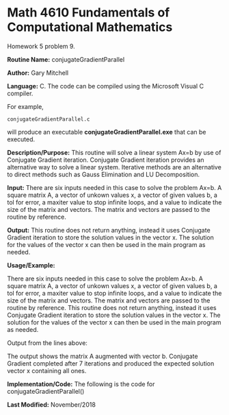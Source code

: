 # Math 4610 Fundamentals of Computational Mathematics
Homework 5 problem 9.

**Routine Name:**           conjugateGradientParallel

**Author:** Gary Mitchell

**Language:** C. The code can be compiled using the Microsoft Visual C compiler.

For example,

    conjugateGradientParallel.c

will produce an executable **conjugateGradientParallel.exe** that can be executed.

**Description/Purpose:** This routine will solve a linear system Ax=b by use of Conjugate Gradient iteration. Conjugate Gradient iteration provides an alternative way to solve a linear system. Iterative methods are an alternative to direct methods such as Gauss Elimination and LU Decomposition.

**Input:** There are six inputs needed in this case to solve the problem Ax=b. A square matrix A, a vector of unkown values x, a vector of given values b, a tol for error, a maxiter value to stop infinite loops, and a value to indicate the size of the matrix and vectors. The matrix and vectors are passed to the routine by reference.

**Output:** This routine does not return anything, instead it uses Conjugate Gradient iteration to store the solution values in the vector x. The solution for the values of the vector x can then be used in the main program as needed.

**Usage/Example:**

There are six inputs needed in this case to solve the problem Ax=b. A square matrix A, a vector of unkown values x, a vector of given values b, a tol for error, a maxiter value to stop infinite loops, and a value to indicate the size of the matrix and vectors. The matrix and vectors are passed to the routine by reference. This routine does not return anything, instead it uses Conjugate Gradient iteration to store the solution values in the vector x. The solution for the values of the vector x can then be used in the main program as needed.



Output from the lines above:



The output shows the matrix A augmented with vector b. Conjugate Gradient completed after 7 iterations and produced the expected solution vector x containing all ones.

**Implementation/Code:** The following is the code for conjugateGradientParallel()



**Last Modified:** November/2018
